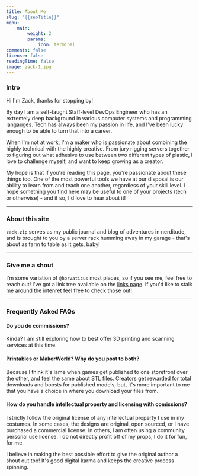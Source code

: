 ```yaml
---
title: About Me
slug: "{{seoTitle}}"
menu:
    main:
        weight: 2
        params:
            icon: terminal
comments: false
license: false
readingTime: false
image: zack-1.jpg
---
```

### Intro
Hi I'm Zack, thanks for stopping by!

By day I am a self-taught Staff-level DevOps Engineer who has an extremely deep background in various computer systems and programming langauges. Tech has always been my passion in life, and I've been lucky enough to be able to turn that into a career.

When I'm not at work, I'm a maker who is passionate about combining the highly technical with the highly creative. From jury rigging servers together to figuring out what adhesive to use between two different types of plastic, I love to challenge myself, and want to keep growing as a creator.

My hope is that if you're reading this page, you're passionate about these things too. One of the most powerful tools we have at our disposal is our ability to learn from and teach one another, regardless of your skill level. I hope something you find here may be useful to one of your projects (tech or otherwise) - and if so, I'd love to hear about it!

***

### About this site
`zack.zip` serves as my public journal and blog of adventures in nerditude, and is brought to you by a server rack humming away in my garage - that's about as farm to table as it gets, baby!

***

### Give me a shout
I'm some variation of `@horvaticus` most places, so if you see me, feel free to reach out! I've got a link tree available on the [links page](https://zack.zip/links/). If you'd like to stalk me around the intenret feel free to check those out!

***

### Frequently Asked FAQs
#### Do you do commissions?
Kinda? I am still exploring how to best offer 3D printing and scanning services at this time.
#### Printables or MakerWorld? Why do you post to both?
Because I think it's lame when games get published to one storefront over the other, and feel the same about STL files. Creators get rewarded for total downloads and boosts for published models, but, it's more important to me that you have a choice in where you download your files from.
#### How do you handle intellectual property and licensing with comissions?
I strictly follow the original license of any intellectual property I use in my costumes. In some cases, the designs are original, open sourced, or I have purchased a commercial license. In others, I am often using a community personal use license. I do not directly profit off of my props, I do it for fun, for me.

I believe in making the best possible effort to give the original author a shout out too! It's good digital karma and keeps the creative process spinning.